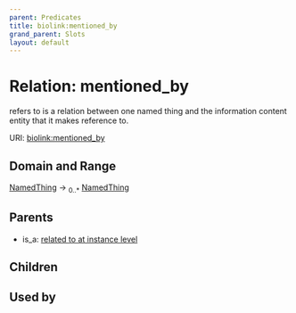```yaml
---
parent: Predicates
title: biolink:mentioned_by
grand_parent: Slots
layout: default
---
```


# Relation: mentioned_by


refers to is a relation between one named thing and the information content entity that it makes reference to.

URI: [biolink:mentioned_by](https://w3id.org/biolink/mentioned_by)

## Domain and Range

[NamedThing](NamedThing.md) ->  <sub>0..\*</sub> [NamedThing](NamedThing.md)

## Parents

 *  is_a: [related to at instance level](related_to_at_instance_level.md)

## Children


## Used by

